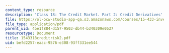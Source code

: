 ```yaml
---
content_type: resource
description: 'Class 18: The Credit Market. Part 2: Credit Derivatives'
file: https://ol-ocw-studio-app-qa.s3.amazonaws.com/courses/15-433-investments-spring-2003/befd2257eaac9576e30893ff331ee544_1543318creditrisk2.pdf
file_type: application/pdf
parent_uid: 4be1f884-d157-9503-db44-b340309e0537
resourcetype: Document
title: 1543318creditrisk2.pdf
uid: befd2257-eaac-9576-e308-93ff331ee544
---
```

